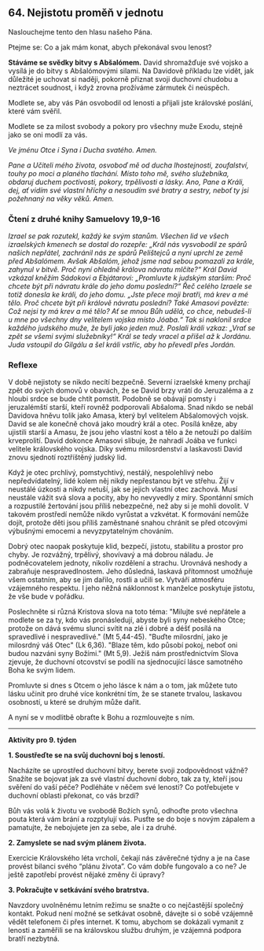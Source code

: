 ## 64. **Nejistotu proměň v jednotu**

Naslouchejme tento den hlasu našeho Pána.

Ptejme se: Co a jak mám konat, abych překonával svou lenost?

**Stáváme se svědky bitvy s Abšalómem.** David shromažďuje své vojsko a vysílá je do bitvy s Abšalómovými silami. Na Davidově příkladu lze vidět, jak důležité je uchovat si naději, pokorně přiznat svoji duchovní chudobu a neztrácet soudnost, i když zrovna prožíváme zármutek či neúspěch.

Modlete se, aby vás Pán osvobodil od lenosti a přijali jste královské poslání, které vám svěřil.

Modlete se za milost svobody a pokory pro všechny muže Exodu, stejně jako se oni modlí za vás.

_Ve jménu Otce i Syna i Ducha svatého. Amen._

_Pane a Učiteli mého života, osvoboď mě od ducha lhostejnosti, zoufalství, touhy po moci a planého tlachání. Místo toho mě, svého služebníka, obdaruj duchem poctivosti, pokory, trpělivosti a lásky. Ano, Pane a Králi, dej, ať vidím své vlastní hříchy a nesoudím své bratry a sestry, neboť ty jsi požehnaný na věky věků. Amen._

### Čtení z druhé knihy Samuelovy 19,9-16

_Izrael se pak rozutekl, každý ke svým stanům. Všechen lid ve všech izraelských kmenech se dostal do rozepře: „Král nás vysvobodil ze spárů našich nepřátel, zachránil nás ze spárů Pelištejců a nyní uprchl ze země před Abšalómem. Avšak Abšalóm, jehož jsme nad sebou pomazali za krále, zahynul v bitvě. Proč nyní ohledně králova návratu mlčíte?“ Král David vzkázal kněžím Sádokovi a Ebjátarovi: „Promluvte k judským starším: Proč chcete být při návratu krále do jeho domu poslední?“ Řeč celého Izraele se totiž donesla ke králi, do jeho domu. „Jste přece moji bratři, má krev a mé tělo. Proč chcete být při králově návratu poslední? Také Amasovi povězte: Což nejsi ty má krev a mé tělo? Ať se mnou Bůh udělá, co chce, nebudeš-li u mne po všechny dny velitelem vojska místo Jóaba.“ Tak si naklonil srdce každého judského muže, že byli jako jeden muž. Poslali králi vzkaz: „Vrať se zpět se všemi svými služebníky!“ Král se tedy vracel a přišel až k Jordánu. Juda vstoupil do Gilgálu a šel králi vstříc, aby ho převedl přes Jordán._

### Reflexe

V době nejistoty se nikdo necítí bezpečně. Severní izraelské kmeny prchají zpět do svých domovů v obavách, že se David brzy vrátí do Jeruzaléma a z hloubi srdce se bude chtít pomstít. Podobně se obávají pomsty i jeruzalémští starší, kteří rovněž podporovali Abšaloma. Snad nikdo se nebál Davidova hněvu tolik jako Amasa, který byl velitelem Abšalomových vojsk. David se ale konečně chová jako moudrý král a otec. Posílá kněze, aby ujistili starší a Amasu, že jsou jeho vlastní kost a tělo a že netouží po dalším krveprolití. David dokonce Amasovi slibuje, že nahradí Joába ve funkci velitele královského vojska. Díky svému milosrdenství a laskavosti David znovu sjednotí roztříštěný judský lid.

Když je otec prchlivý, pomstychtivý, nestálý, nespolehlivý nebo nepředvídatelný, lidé kolem něj nikdy nepřestanou být ve střehu. Žijí v neustálé úzkosti a nikdy netuší, jak se jejich vlastní otec zachová. Musí neustále vážit svá slova a pocity, aby ho nevyvedly z míry. Spontánní smích a rozpustilé žertování jsou příliš nebezpečné, než aby si je mohli dovolit. V takovém prostředí nemůže nikdo vyrůstat a vzkvétat. K formování nemůže dojít, protože děti jsou příliš zaměstnané snahou chránit se před otcovými výbušnými emocemi a nevyzpytatelným chováním.

Dobrý otec naopak poskytuje klid, bezpečí, jistotu, stabilitu a prostor pro chyby. Je rozvážný, trpělivý, shovívavý a má dobrou náladu. Je podněcovatelem jednoty, nikoliv rozdělení a strachu. Urovnává neshody a zabraňuje nespravedlnostem. Jeho důsledná, laskavá přítomnost umožňuje všem ostatním, aby se jim dařilo, rostli a učili se. Vytváří atmosféru vzájemného respektu. I jeho něžná náklonnost k manželce poskytuje jistotu, že vše bude v pořádku.

Poslechněte si různá Kristova slova na toto téma: "Milujte své nepřátele a modlete se za ty, kdo vás pronásledují, abyste byli syny nebeského Otce; protože on dává svému slunci svítit na zlé i dobré a déšť posílá na spravedlivé i nespravedlivé." (Mt 5,44-45). "Buďte milosrdní, jako je milosrdný váš Otec" (Lk 6,36). "Blaze těm, kdo působí pokoj, neboť oni budou nazváni syny Božími." (Mt 5,9). Ježíš nám prostřednictvím Slova zjevuje, že duchovní otcovství se podílí na sjednocující lásce samotného Boha ke svým lidem.

Promluvte si dnes s Otcem o jeho lásce k nám a o tom, jak můžete tuto lásku učinit pro druhé více konkrétní tím, že se stanete trvalou, laskavou osobností, u které se druhým může dařit.

A nyní se v modlitbě obraťte k Bohu a rozmlouvejte s ním.

---

**Aktivity pro 9. týden**

**1. Soustřeďte se na svůj duchovní boj s leností.**

Nacházíte se uprostřed duchovní bitvy, berete svoji zodpovědnost vážně? Snažíte se bojovat jak za své vlastní duchovní dobro, tak za ty, kteří jsou svěření do vaší péče? Podléháte v něčem své lenosti? Co potřebujete v duchovní oblasti překonat, co vás brzdí?

Bůh vás volá k životu ve svobodě Božích synů, odhoďte proto všechna pouta která vám brání a rozptylují vás. Pusťte se do boje s novým zápalem a pamatujte, že nebojujete jen za sebe, ale i za druhé.

**2. Zamyslete se nad svým plánem života.**

Exercicie Královského léta vrcholí, čekají nás závěrečné týdny a je na čase provést bilanci svého “plánu života”. Co vám dobře fungovalo a co ne? Je ještě zapotřebí provést nějaké změny či úpravy?

**3. Pokračujte v setkávání svého bratrstva.**

Navzdory uvolněnému letním režimu se snažte o co nejčastější společný kontakt. Pokud není možné se setkávat osobně, dávejte si o sobě vzájemně vědět telefonem či přes internet. K tomu, abychom se dokázali vymanit z lenosti a zaměřili se na královskou službu druhým, je vzájemná podpora bratří nezbytná.
